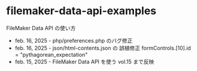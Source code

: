 # filemaker-data-api-examples
FileMaker Data API の使い方

- feb. 16, 2025 - php/preferences.php のバグ修正
- feb. 16, 2025 - json/html-contents.json の 誤植修正
  formControls.[10].id = "pythagorean_expectation"
- feb. 15, 2025 - FileMaker Data API を使う vol.15 まで反映
